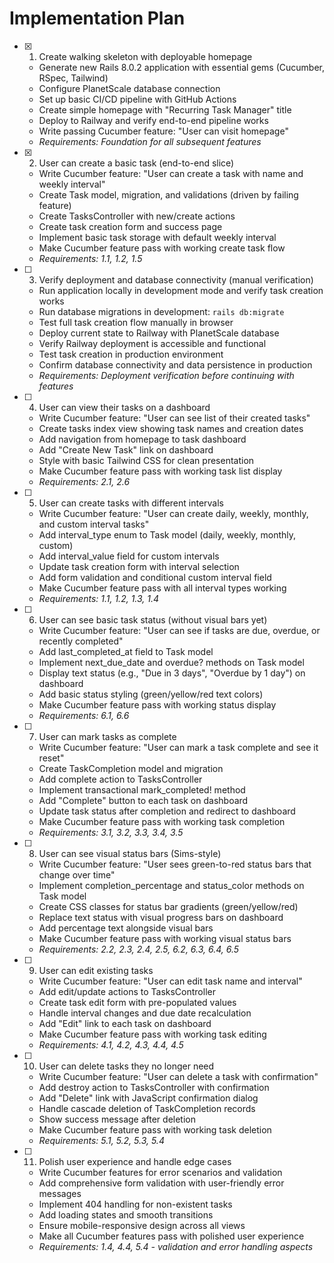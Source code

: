 # Implementation Plan

- [x] 1. Create walking skeleton with deployable homepage
  - Generate new Rails 8.0.2 application with essential gems (Cucumber, RSpec, Tailwind)
  - Configure PlanetScale database connection
  - Set up basic CI/CD pipeline with GitHub Actions
  - Create simple homepage with "Recurring Task Manager" title
  - Deploy to Railway and verify end-to-end pipeline works
  - Write passing Cucumber feature: "User can visit homepage"
  - _Requirements: Foundation for all subsequent features_

- [x] 2. User can create a basic task (end-to-end slice)
  - Write Cucumber feature: "User can create a task with name and weekly interval"
  - Create Task model, migration, and validations (driven by failing feature)
  - Create TasksController with new/create actions
  - Create task creation form and success page
  - Implement basic task storage with default weekly interval
  - Make Cucumber feature pass with working create task flow
  - _Requirements: 1.1, 1.2, 1.5_

- [ ] 3. Verify deployment and database connectivity (manual verification)
  - Run application locally in development mode and verify task creation works
  - Run database migrations in development: `rails db:migrate`
  - Test full task creation flow manually in browser
  - Deploy current state to Railway with PlanetScale database
  - Verify Railway deployment is accessible and functional
  - Test task creation in production environment
  - Confirm database connectivity and data persistence in production
  - _Requirements: Deployment verification before continuing with features_

- [ ] 4. User can view their tasks on a dashboard
  - Write Cucumber feature: "User can see list of their created tasks"
  - Create tasks index view showing task names and creation dates
  - Add navigation from homepage to task dashboard
  - Add "Create New Task" link on dashboard
  - Style with basic Tailwind CSS for clean presentation
  - Make Cucumber feature pass with working task list display
  - _Requirements: 2.1, 2.6_

- [ ] 5. User can create tasks with different intervals
  - Write Cucumber feature: "User can create daily, weekly, monthly, and custom interval tasks"
  - Add interval_type enum to Task model (daily, weekly, monthly, custom)
  - Add interval_value field for custom intervals
  - Update task creation form with interval selection
  - Add form validation and conditional custom interval field
  - Make Cucumber feature pass with all interval types working
  - _Requirements: 1.1, 1.2, 1.3, 1.4_

- [ ] 6. User can see basic task status (without visual bars yet)
  - Write Cucumber feature: "User can see if tasks are due, overdue, or recently completed"
  - Add last_completed_at field to Task model
  - Implement next_due_date and overdue? methods on Task model
  - Display text status (e.g., "Due in 3 days", "Overdue by 1 day") on dashboard
  - Add basic status styling (green/yellow/red text colors)
  - Make Cucumber feature pass with working status display
  - _Requirements: 6.1, 6.6_

- [ ] 7. User can mark tasks as complete
  - Write Cucumber feature: "User can mark a task complete and see it reset"
  - Create TaskCompletion model and migration
  - Add complete action to TasksController
  - Implement transactional mark_completed! method
  - Add "Complete" button to each task on dashboard
  - Update task status after completion and redirect to dashboard
  - Make Cucumber feature pass with working task completion
  - _Requirements: 3.1, 3.2, 3.3, 3.4, 3.5_

- [ ] 8. User can see visual status bars (Sims-style)
  - Write Cucumber feature: "User sees green-to-red status bars that change over time"
  - Implement completion_percentage and status_color methods on Task model
  - Create CSS classes for status bar gradients (green/yellow/red)
  - Replace text status with visual progress bars on dashboard
  - Add percentage text alongside visual bars
  - Make Cucumber feature pass with working visual status bars
  - _Requirements: 2.2, 2.3, 2.4, 2.5, 6.2, 6.3, 6.4, 6.5_

- [ ] 9. User can edit existing tasks
  - Write Cucumber feature: "User can edit task name and interval"
  - Add edit/update actions to TasksController
  - Create task edit form with pre-populated values
  - Handle interval changes and due date recalculation
  - Add "Edit" link to each task on dashboard
  - Make Cucumber feature pass with working task editing
  - _Requirements: 4.1, 4.2, 4.3, 4.4, 4.5_

- [ ] 10. User can delete tasks they no longer need
  - Write Cucumber feature: "User can delete a task with confirmation"
  - Add destroy action to TasksController with confirmation
  - Add "Delete" link with JavaScript confirmation dialog
  - Handle cascade deletion of TaskCompletion records
  - Show success message after deletion
  - Make Cucumber feature pass with working task deletion
  - _Requirements: 5.1, 5.2, 5.3, 5.4_

- [ ] 11. Polish user experience and handle edge cases
  - Write Cucumber features for error scenarios and validation
  - Add comprehensive form validation with user-friendly error messages
  - Implement 404 handling for non-existent tasks
  - Add loading states and smooth transitions
  - Ensure mobile-responsive design across all views
  - Make all Cucumber features pass with polished user experience
  - _Requirements: 1.4, 4.4, 5.4 - validation and error handling aspects_
